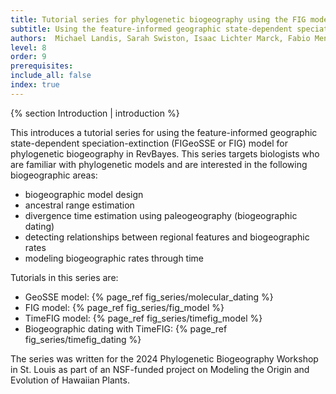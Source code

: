 ```yaml
---
title: Tutorial series for phylogenetic biogeography using the FIG model
subtitle: Using the feature-informed geographic state-dependent speciation-extinction (FIG) model for phylogenetic biogeography
authors:  Michael Landis, Sarah Swiston, Isaac Lichter Marck, Fabio Mendes, Felipe Zapata
level: 8
order: 9
prerequisites:
include_all: false
index: true
---
```



{% section Introduction | introduction %}

This introduces a tutorial series for using the feature-informed geographic state-dependent speciation-extinction (FIGeoSSE or FIG) model for phylogenetic biogeography in RevBayes. This series targets biologists who are familiar with phylogenetic models and are interested in the following biogeographic areas:

- biogeographic model design
- ancestral range estimation
- divergence time estimation using paleogeography (biogeographic dating)
- detecting relationships between regional features and biogeographic rates
- modeling biogeographic rates through time

Tutorials in this series are:
- GeoSSE model: {% page_ref fig_series/molecular_dating %}
- FIG model: {% page_ref fig_series/fig_model %}
- TimeFIG model: {% page_ref fig_series/timefig_model %}
- Biogeographic dating with TimeFIG: {% page_ref fig_series/timefig_dating %}

The series was written for the 2024 Phylogenetic Biogeography Workshop in St. Louis as part of an NSF-funded project on Modeling the Origin and Evolution of Hawaiian Plants.
